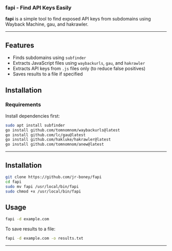 
### **fapi - Find API Keys Easily**  
**fapi** is a simple tool to find exposed API keys from subdomains using Wayback Machine, gau, and hakrawler.

---

## Features
- Finds subdomains using `subfinder`
- Extracts JavaScript files using `waybackurls`, `gau`, and `hakrawler`
- Extracts API keys from `.js` files only (to reduce false positives)
- Saves results to a file if specified

## Installation
### Requirements  
Install dependencies first:  
```bash
sudo apt install subfinder
go install github.com/tomnomnom/waybackurls@latest
go install github.com/lc/gau@latest
go install github.com/hakluke/hakrawler@latest
go install github.com/tomnomnom/anew@latest
```

---

## Installation
```bash
git clone https://github.com/jr-boney/fapi
cd fapi
sudo mv fapi /usr/local/bin/fapi
sudo chmod +x /usr/local/bin/fapi
```

## Usage
```bash
fapi -d example.com
```
To save results to a file:
```bash
fapi -d example.com -o results.txt
```

---
